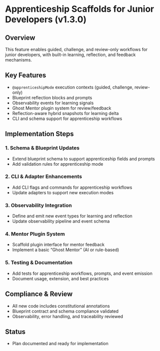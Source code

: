 # Apprenticeship Scaffolds for Junior Developers (v1.3.0)

<!--
@aegisBlueprint: apprenticeship-scaffolds
@version: 1.3.0
@mode: lean
@intent: Documentation and implementation plan for apprenticeship scaffolds feature
@context: Describes design, usage, and observability for v1.3.0 apprenticeship workflows
-->

## Overview
This feature enables guided, challenge, and review-only workflows for junior developers, with built-in learning, reflection, and feedback mechanisms.

## Key Features
- `@apprenticeshipMode` execution contexts (guided, challenge, review-only)
- Blueprint reflection blocks and prompts
- Observability events for learning signals
- Ghost Mentor plugin system for review/feedback
- Reflection-aware hybrid snapshots for learning delta
- CLI and schema support for apprenticeship workflows

## Implementation Steps

### 1. Schema & Blueprint Updates
- Extend blueprint schema to support apprenticeship fields and prompts
- Add validation rules for apprenticeship mode

### 2. CLI & Adapter Enhancements
- Add CLI flags and commands for apprenticeship workflows
- Update adapters to support new execution modes

### 3. Observability Integration
- Define and emit new event types for learning and reflection
- Update observability pipeline and event schema

### 4. Mentor Plugin System
- Scaffold plugin interface for mentor feedback
- Implement a basic “Ghost Mentor” (AI or rule-based)

### 5. Testing & Documentation
- Add tests for apprenticeship workflows, prompts, and event emission
- Document usage, extension, and best practices

## Compliance & Review
- All new code includes constitutional annotations
- Blueprint contract and schema compliance validated
- Observability, error handling, and traceability reviewed

## Status
- Plan documented and ready for implementation
